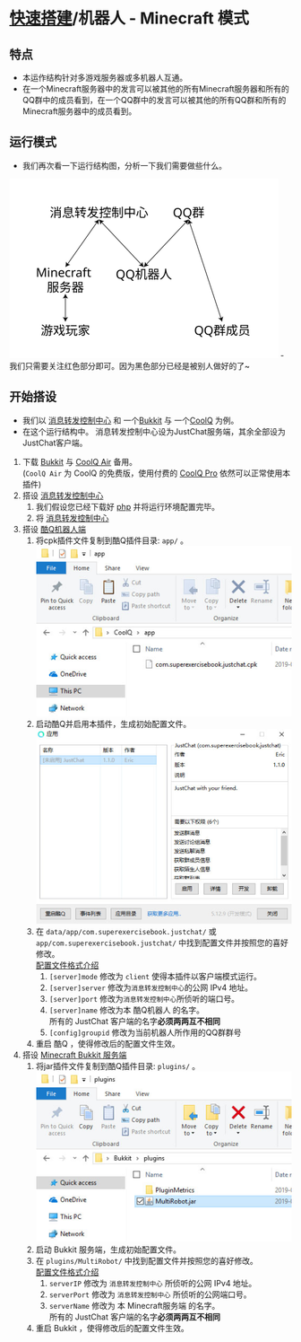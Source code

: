 # [快速搭建](../)/机器人 - Minecraft 模式

## 特点
- 本运作结构针对多游戏服务器或多机器人互通。
- 在一个Minecraft服务器中的发言可以被其他的所有Minecraft服务器和所有的QQ群中的成员看到，在一个QQ群中的发言可以被其他的所有QQ群和所有的Minecraft服务器中的成员看到。

## 运行模式
- 我们再次看一下运行结构图，分析一下我们需要做些什么。  
<img src="image/structure2.svg" width="480"/>
- 我们只需要关注红色部分即可。因为黑色部分已经是被别人做好的了~

## 开始搭设
- 我们以 [消息转发控制中心](../../install/php/) 和 一个[Bukkit](../../install/bukkit/) 与 一个[CoolQ](../../install/coolq/) 为例。
- 在这个运行结构中。 消息转发控制中心设为JustChat服务端，其余全部设为JustChat客户端。
1. 下载 [Bukkit](https://bukkit.org) 与 [CoolQ Air](https://cq.im/air) 备用。   
(`CoolQ Air` 为 CoolQ 的免费版，使用付费的 [CoolQ Pro](https://cq.im/pro) 依然可以正常使用本插件)
1. 搭设 [消息转发控制中心](../../install/php)
	1. 我们假设您已经下载好 [php](http://www.php.net/) 并将运行环境配置完毕。
	1. 将 [消息转发控制中心](../../install/php/#配置)
1. 搭设 [酷Q机器人端](../../install/coolq)
	1. 将cpk插件文件复制到酷Q插件目录: `app/` 。  
	![](../image/cq_0.jpg)
	1. 启动酷Q并启用本插件，生成初始配置文件。  
	![](../image/cq_1.jpg)
	1. 在 `data/app/com.superexercisebook.justchat/` 或 `app/com.superexercisebook.justchat/` 中找到配置文件并按照您的喜好修改。  
	[配置文件格式介绍](../../install/coolq/#配置文件)  
		1. `[server]mode` 修改为 `client` 使得本插件以客户端模式运行。
		1. `[server]server` 修改为`消息转发控制中心`的公网 IPv4 地址。
		1. `[server]port` 修改为`消息转发控制中心`所侦听的端口号。
		1. `[server]name` 修改为本 酷Q机器人 的名字。  
		所有的 JustChat 客户端的名字**必须两两互不相同**
		1. `[config]groupid` 修改为当前机器人所作用的QQ群群号
	1. 重启 酷Q ，使得修改后的配置文件生效。
1. 搭设 [Minecraft Bukkit 服务端](../../install/bukkit/)
	1. 将jar插件文件复制到酷Q插件目录: `plugins/` 。  
	![](../image/bukkit_0.jpg)
	1. 启动 Bukkit 服务端，生成初始配置文件。
	1. 在 `plugins/MultiRobot/`  中找到配置文件并按照您的喜好修改。  
	[配置文件格式介绍](../../install/bukkit/#配置文件)  
		1. `serverIP` 修改为 `消息转发控制中心` 所侦听的公网 IPv4 地址。
		1. `serverPort` 修改为 `消息转发控制中心` 所侦听的公网端口号。
		1. `serverName` 修改为 本 Minecraft服务端 的名字。   
		所有的 JustChat 客户端的名字**必须两两互不相同**
	1. 重启 Bukkit ，使得修改后的配置文件生效。